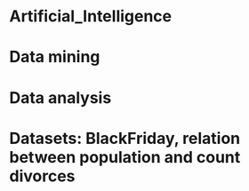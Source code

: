 # Artificial_Intelligence
# Data mining
# Data analysis
# Datasets: BlackFriday, relation between population and count divorces
